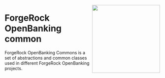 [<img src="https://raw.githubusercontent.com/ForgeRock/forgerock-logo-dev/master/forgerock-logo-dev.png" align="right" width="220px"/>](https://developer.forgerock.com/)

ForgeRock OpenBanking common
========================

ForgeRock OpenBanking Commons is a set of abstractions and common classes used in different ForgeRock OpenBanking projects.

